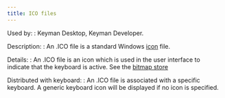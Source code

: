 ```yaml
---
title: ICO files
---
```


Used by:
:   Keyman Desktop,
    Keyman Developer.

Description:
:   An .ICO file is a standard Windows
    [icon](https://en.wikipedia.org/wiki/ICO_(file_format)) file.

Details:
:   An .ICO file is an icon which is used in the user interface to
    indicate that the keyboard is active. See the [bitmap store](../../../language/reference/bitmap)

Distributed with keyboard:
:   An .ICO file is associated with a specific keyboard. A generic
    keyboard icon will be displayed if no icon is specified.
